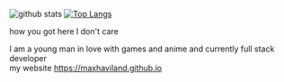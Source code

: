 <!---
![](https://uploaddeimagens.com.br/images/002/914/924/full/assinatura.png?1602340212)
-->
![github stats](https://github-readme-stats.vercel.app/api?username=maxhaviland&show_icons=true&theme=cobalt&layout=compact)
[![Top Langs](https://github-readme-stats.vercel.app/api/top-langs/?username=maxhaviland&show_icons=true&theme=cobalt&layout=compact)](https://github.com/anuraghazra/github-readme-stats)


how you got here I don't care

I am a young man in love with games and anime and currently full stack developer <br />
my website https://maxhaviland.github.io
